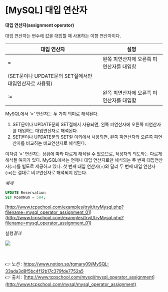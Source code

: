 # [**MySQL] 대입 연산자**

**대입 연산자(assignment operator)**

대입 연산자는 변수에 값을 대입할 때 사용하는 이항 연산자이다.

| 대입 연산자 | 설명 |
| --- | --- |
| = | 왼쪽 피연산자에 오른쪽 피연산자를 대입함
(SET문이나 UPDATE문의 SET절에서만 대입연산자로 사용됨) |
| := | 왼쪽 피연산자에 오른쪽 피연산자를 대입함 |

MySQL에서 ‘=’ 연산자는 두 가지 의미로 해석된다.

1. SET문이나 UPDATE문의 SET절에서 사용되면, 
왼쪽 피연산자에 오른쪽 피연산자를 대입하는 대입연산자로 해석된다.
2. SET문이나 UPDATE문의 SET절 이외에서 사용되면, 
왼쪽 피연산자와 오른쪽 피연산자를 비교하는 비교연산자로 해석된다.

이처럼 ‘=’ 연산자는 상황에 따라 다르게 해석될 수 있으므로, 작성자의 의도와는 다르게 해석될 
여지가 있다. 
MySQL에서는 언제나 대입 연산자로만 해석되는 두 번째 대입연산자(:=)를 별도로 제공하고 있다. 
첫 번째 대입 연산자(=)와 달리 두 번째 대입 연산자(:=)는 절대로 비교연산자로 해석되지 않는다.

*예제*

```sql
UPDATE Reservation
SET RoomNum = 504;
```

[http://www.tcpschool.com/examples/tryit/tryMysql.php?filename=mysql_operator_assignment_01](http://www.tcpschool.com/examples/tryit/tryMysql.php?filename=mysql_operator_assignment_01)

실행*결과*

<img src="https://s3.us-west-2.amazonaws.com/secure.notion-static.com/0fd46529-87a6-413d-9971-fb8ba258cec9/Untitled.png?X-Amz-Algorithm=AWS4-HMAC-SHA256&X-Amz-Content-Sha256=UNSIGNED-PAYLOAD&X-Amz-Credential=AKIAT73L2G45EIPT3X45%2F20221126%2Fus-west-2%2Fs3%2Faws4_request&X-Amz-Date=20221126T150851Z&X-Amz-Expires=86400&X-Amz-Signature=1c1f6a26bd2ddfbc0bf9496fda58910babab33412e8681751d25d3962bdce489&X-Amz-SignedHeaders=host&response-content-disposition=filename%3D%22Untitled.png%22&x-id=GetObject">

<br><br>
👉 노션 : https://www.notion.so/tgmary09/MySQL-33ada3d8f5bc4f12b17c379fde7752a5
<br>
👉 출처 : [http://www.tcpschool.com/mysql/mysql_operator_assignment](http://www.tcpschool.com/mysql/mysql_operator_assignment)
